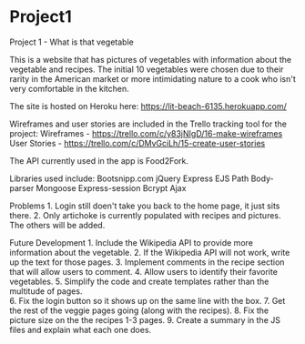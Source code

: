 # Project1
Project 1 - What is that vegetable

This is a website that has pictures of vegetables with information about the vegetable and recipes. The initial 10 vegetables were chosen due to their rarity in the American market or more intimidating nature to a cook who isn't very comfortable in the kitchen.

The site is hosted on Heroku here:
https://lit-beach-6135.herokuapp.com/

Wireframes and user stories are included in the Trello tracking tool for the project:
Wireframes - https://trello.com/c/y83jNIgD/16-make-wireframes
User Stories - https://trello.com/c/DMvGciLh/15-create-user-stories

The API currently used in the app is Food2Fork. 

Libraries used include:
	Bootsnipp.com
	jQuery
	Express
	EJS
	Path
	Body-parser
	Mongoose
	Express-session
	Bcrypt
	Ajax


Problems
	1. Login still doen't take you back to the home page, it just sits there.
	2. Only artichoke is currently populated with recipes and pictures. The others will be added.

Future Development
	1. Include the Wikipedia API to provide more information about the vegetable.
	2. If the Wikipedia API will not work, write up the text for those pages.
	3. Implement comments in the recipe section that will allow users to comment.
	4. Allow users to identify their favorite vegetables.
	5. Simplify the code and create templates rather than the multitude of pages.  
	6. Fix the login button so it shows up on the same line with the box.
	7. Get the rest of the veggie pages going (along with the recipes).
	8. Fix the picture size on the the recipes 1-3 pages.
	9. Create a summary in the JS files and explain what each one does.


